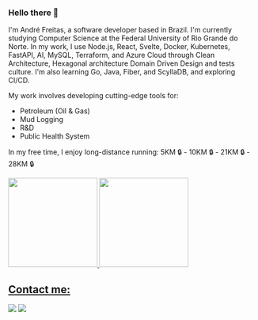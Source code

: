 ### Hello there 👋

I'm André Freitas, a software developer based in Brazil. I'm currently studying Computer Science at the Federal University of Rio Grande do Norte. In my work, I use Node.js, React, Svelte, Docker, Kubernetes, FastAPI, AI, MySQL, Terraform, and Azure Cloud through Clean Architecture, Hexagonal architecture Domain Driven Design and tests culture. I'm also learning Go, Java, Fiber, and ScyllaDB, and exploring CI/CD.

My work involves developing cutting-edge tools for:

- Petroleum (Oil & Gas)
- Mud Logging
- R&D
- Public Health System

In my free time, I enjoy long-distance running: 5KM 🔒 - 10KM 🔒 - 21KM 🔒 - 28KM 🔒

<div>
<a href="https://github.com/andrefsilveira1">
<img height="180em" src="https://github-readme-stats.vercel.app/api/top-langs/?username=andrefsilveira1&layout=compact&langs_count=7&theme=react"/>
  <img height="180em" src="https://github-readme-stats-git-masterrstaa-rickstaa.vercel.app/api?username=andrefsilveira1&count_private=true&show_icons=true&theme=react"
</div>
  

## Contact me:

<div>
<a href = "mailto:freitasandre38@gmail.com"><img src="https://img.shields.io/badge/Gmail-D14836?style=for-the-badge&logo=gmail&logoColor=white" target="_blank"></a>
<a href="https://www.linkedin.com/in/andré-freitas-b59964208/" target="_blank"><img src="https://img.shields.io/badge/-LinkedIn-%230077B5?style=for-the-badge&logo=linkedin&logoColor=white" target="_blank"></a>   
</div>


